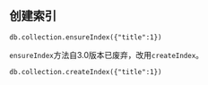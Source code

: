
## 创建索引

```shell
db.collection.ensureIndex({"title":1})
```
`ensureIndex`方法自3.0版本已废弃，改用`createIndex`。

```shell
db.collection.createIndex({"title":1})
```
